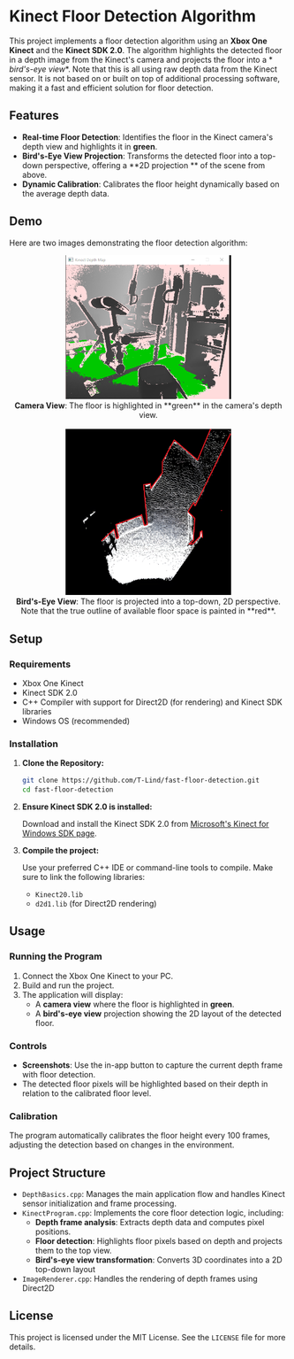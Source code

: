 # Kinect Floor Detection Algorithm

This project implements a floor detection algorithm using an **Xbox One Kinect** and the **Kinect SDK 2.0**. The
algorithm highlights the detected floor in a depth image from the Kinect's camera and projects the floor into a *
*bird's-eye view**. Note that this is all using raw depth data from the Kinect sensor. It is not based on or built on
top of additional processing software, making it a fast and efficient solution for floor detection.

## Features

- **Real-time Floor Detection**: Identifies the floor in the Kinect camera's depth view and highlights it in **green**.
- **Bird's-Eye View Projection**: Transforms the detected floor into a top-down perspective, offering a **2D projection
  ** of the scene from above.
- **Dynamic Calibration**: Calibrates the floor height dynamically based on the average depth data.

## Demo

Here are two images demonstrating the floor detection algorithm:



   <div align="center">
     <img src="assets/kinect_floor_camera.png" alt="Camera View" width="300px">
<br>
<strong>Camera View</strong>: The floor is highlighted in **green** in the camera's depth view.
   </div>


<br>
   <div align="center">
     <img src="assets/kinect_floor_be_outlined.png" alt="Bird's-Eye View" width="300px">
 <br>
<strong>Bird's-Eye View</strong>: The floor is projected into a top-down, 2D perspective.<br>
Note that the true outline of available floor space is painted in **red**.
   </div>

## Setup

### Requirements

- Xbox One Kinect
- Kinect SDK 2.0
- C++ Compiler with support for Direct2D (for rendering) and Kinect SDK libraries
- Windows OS (recommended)

### Installation

1. **Clone the Repository:**

   ```bash
   git clone https://github.com/T-Lind/fast-floor-detection.git
   cd fast-floor-detection
   ```

2. **Ensure Kinect SDK 2.0 is installed:**

   Download and install the Kinect SDK 2.0
   from [Microsoft's Kinect for Windows SDK page](https://www.microsoft.com/en-us/download/details.aspx?id=44561).

3. **Compile the project:**

   Use your preferred C++ IDE or command-line tools to compile. Make sure to link the following libraries:
    - `Kinect20.lib`
    - `d2d1.lib` (for Direct2D rendering)

## Usage

### Running the Program

1. Connect the Xbox One Kinect to your PC.
2. Build and run the project.
3. The application will display:
    - A **camera view** where the floor is highlighted in **green**.
    - A **bird's-eye view** projection showing the 2D layout of the detected floor.

### Controls

- **Screenshots**: Use the in-app button to capture the current depth frame with floor detection.
- The detected floor pixels will be highlighted based on their depth in relation to the calibrated floor level.

### Calibration

The program automatically calibrates the floor height every 100 frames, adjusting the detection based on changes in the
environment.

## Project Structure

- `DepthBasics.cpp`: Manages the main application flow and handles Kinect sensor initialization and frame processing.
- `KinectProgram.cpp`: Implements the core floor detection logic, including:
    - **Depth frame analysis**: Extracts depth data and computes pixel positions.
    - **Floor detection**: Highlights floor pixels based on depth and projects them to the top view.
    - **Bird's-eye view transformation**: Converts 3D coordinates into a 2D top-down layout
- `ImageRenderer.cpp`: Handles the rendering of depth frames using Direct2D

## License

This project is licensed under the MIT License. See the `LICENSE` file for more details.
